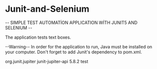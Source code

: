 # Junit-and-Selenium

-- SIMPLE TEST AUTOMATİON APPLICATION WİTH JUNIT5 AND SELENIUM --

The application tests text boxes.

--Warning--
In order for the application to run, Java must be installed on your computer.
Don't forget to add Junit's dependency to pom.xml.


  <dependencies>
        <dependency>
            <groupId>org.junit.jupiter</groupId>
            <artifactId>junit-jupiter-api</artifactId>
            <version>5.8.2</version>
            <scope>test</scope>
        </dependency>
    </dependencies>





